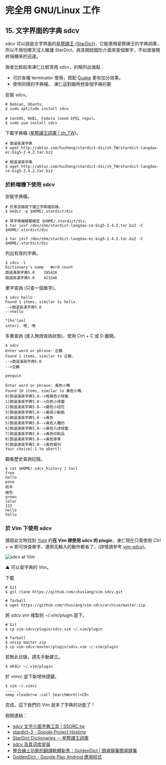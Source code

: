 # 完全用 GNU/Linux 工作
 
## 15. 文字界面的字典 sdcv

sdcv 可以說是文字界面的[星際譯王 (StarDict)](http://zh.wikipedia.org/zh-tw/%E6%98%9F%E9%9A%9B%E8%AD%AF%E7%8E%8B)，它能使用星際譯王的字典詞庫，所以不用怕哪天沒人維護 StarDict，與其開啟圖形介面來查個單字，不如直接開終端機來的迅速。

兩者比較起來凍仁比較常用 sdcv，約略列出幾點：

- 可於各種 terminator 使用，搭配 [Guake](http://note.drx.tw/2013/06/guake-terminal-on-mate-x-debian-70.html) 更有加分效果。
- 使用同樣的字典檔。
凍仁這對臨時想查個字典的要

安裝 sdcv。

	# Debian, Ubuntu.
    $ sudo aptitude install sdcv

	# CentOS, RHEL, Fedora (need EPEL repo)。
    $ sudo yum install sdcv

下載字典檔 ([星際譯王詞庫 | zh_TW](http://abloz.com/huzheng/stardict-dic/zh_TW/))。

	# 朗道英漢字典
	$ wget http://abloz.com/huzheng/stardict-dic/zh_TW/stardict-langdao-ec-big5-2.4.2.tar.bz2

	# 朗道漢英字典
	$ wget http://abloz.com/huzheng/stardict-dic/zh_TW/stardict-langdao-ce-big5-2.4.2.tar.bz2

### 於終端機下使用 sdcv

安裝字典檔。

	# 於家目錄底下建立字典檔目錄。
	$ mkdir -p $HOME/.stardict/dic

	# 將字典檔解壓縮至 $HOME/.stardict/dic。
	$ tar jxvf /dev/shm/stardict-langdao-ce-big5-2.4.2.tar.bz2 -C $HOME/.stardict/dic

	$ tar jxvf /dev/shm/stardict-langdao-ec-big5-2.4.2.tar.bz2 -C $HOME/.stardict/dic

列出有效的字典。

	$ sdcv -l
	Dictionary's name   Word count
	朗道漢英字典5.0    395426
	朗道英漢字典5.0    423246

單字查詢 (只查一個單字)。	

	$ sdcv hello
	Found 1 items, similar to hello.
	-->朗道英漢字典5.0
	-->hello
	
	*[hә'lәu]
	interj. 喂, 嘿

多重查詢 (進入無限查詢狀態)，使用 Ctrl + C 或 D 離開。

	$ sdcv
	Enter word or phrase: 企鵝
	Found 1 items, similar to 企鵝.
	-->朗道漢英字典5.0
	-->企鵝
	
	penguin
	
	Enter word or phrase: 黃色小鴨
	Found 10 items, similar to 黃色小鴨.
	0)朗道漢英字典5.0-->橙黃色小球菌
	1)朗道漢英字典5.0-->白色小球菌
	2)朗道漢英字典5.0-->變色小冠花
	3)朗道漢英字典5.0-->黃斑小動脈
	4)朗道漢英字典5.0-->黃色
	5)朗道漢英字典5.0-->黃色人種的
	6)朗道漢英字典5.0-->黃色八迭球菌
	7)朗道漢英字典5.0-->黃色印刷品
	8)朗道漢英字典5.0-->黃色厚革
	9)朗道漢英字典5.0-->黃色報刊
	Your choice[-1 to abort]: 

觀看歷史查詢記錄。

	$ cat $HOME/.sdcv_history | tail
	free
	hello
	pase
	和平
	綠色
	green
	color
	123
	hello
	hello

### 於 Vim 下使用 sdcv

撰寫此文時找到 [Yunt](http://my.opera.com/yunt/blog/show.dml/304842) 的**在 Vim 裡使用 sdcv 的 plugin**，凍仁現在只需使用 *Ctrl + w* 即可快查單字，連原先輸入的動作都省了，(詳情請參考 [vim-sdcv](https://github.com/chusiang/vim-sdcv))。

![sdcv at Vim](https://lh5.googleusercontent.com/-k6eRB1pQTd0/UkyAE9o5hVI/AAAAAAAAV1o/4R8nOtWba1k/s640/2013-10-03-sdcv-vim.png)

▲ 可以查字典的 Vim。

下載

	# Git
	$ git clone https://github.com/chusiang/vim-sdcv.git

	# Tarball
	$ wget https://github.com/chusiang/vim-sdcv/archive/master.zip

將 sdcv.vim 複製到 ~/.vim/plugin 底下。

	# Git
	$ cp vim-sdcv/plugin/sdcv.vim ~/.vim/plugin

	# Tarball
	$ unzip master.zip
	$ cp vim-sdcv-master/plugin/sdcv.vim ~/.vim/plugin

若無此目錄，請先手動建立。

	$ mkdir ~/.vim/plugin 

於 vimrc 底下新增快捷鍵。

	$ vim ~/.vimrc
	......
	nmap <leader>w :call SearchWord()<CR>

完成，這下我們的 Vim 就多了字典的功能了！

相關連結：

- [sdcv 文字介面字典工具 | SSORC.tw](http://ssorc.tw/?p=112)
- [stardict-3 - Google Project Hosting](https://code.google.com/p/stardict-3/)
- [StarDict Dictionaries -- 星際譯王詞庫](http://abloz.com/huzheng/stardict-dic/)
- [sdcv 及其词库安装](http://www.360doc.com/content/11/1226/21/3508740_175185933.shtml)
- [整合線上功能的翻譯軟體新秀：GoldenDict | 簡睿隨筆簡睿隨筆](http://jdev.tw/blog/2360/goldendict-translation)
- [GoldenDict - Google Play Android 應用程式](https://play.google.com/store/apps/details?id=mobi.goldendict.android&hl=zh_TW)

